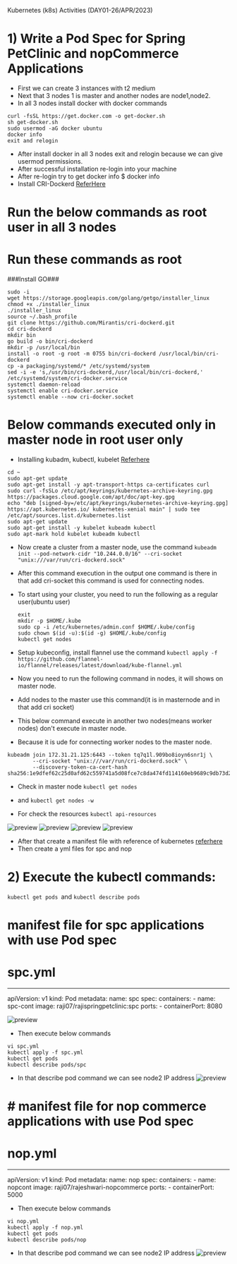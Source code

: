 Kubernetes (k8s) Activities (DAY01-26/APR/2023)
# 1) Write a Pod Spec for Spring PetClinic and nopCommerce Applications

* First we can create 3 instances with t2 medium
* Next that 3 nodes 1 is master and another nodes are node1,node2.
* In all 3 nodes install docker with docker commands
```
curl -fsSL https://get.docker.com -o get-docker.sh
sh get-docker.sh
sudo usermod -aG docker ubuntu
docker info
exit and relogin
```
* After install docker in all 3 nodes exit and relogin because we can give usermod permissions.
* After successful installation re-login into your machine
* After re-login try to get docker info $ docker info
* Install CRI-Dockerd [ReferHere](https://github.com/Mirantis/cri-dockerd)
# Run the below commands as root user in all 3 nodes


# Run these commands as root
###Install GO###
```
sudo -i
wget https://storage.googleapis.com/golang/getgo/installer_linux
chmod +x ./installer_linux
./installer_linux
source ~/.bash_profile
git clone https://github.com/Mirantis/cri-dockerd.git
cd cri-dockerd
mkdir bin
go build -o bin/cri-dockerd
mkdir -p /usr/local/bin
install -o root -g root -m 0755 bin/cri-dockerd /usr/local/bin/cri-dockerd
cp -a packaging/systemd/* /etc/systemd/system
sed -i -e 's,/usr/bin/cri-dockerd,/usr/local/bin/cri-dockerd,' /etc/systemd/system/cri-docker.service
systemctl daemon-reload
systemctl enable cri-docker.service
systemctl enable --now cri-docker.socket
```
# Below commands executed only in master node in root user only

* Installing kubadm, kubectl, kubelet [Referhere](https://kubernetes.io/docs/setup/production-environment/tools/kubeadm/install-kubeadm/#installing-kubeadm-kubelet-and-kubectl)

```
cd ~
sudo apt-get update
sudo apt-get install -y apt-transport-https ca-certificates curl
sudo curl -fsSLo /etc/apt/keyrings/kubernetes-archive-keyring.gpg https://packages.cloud.google.com/apt/doc/apt-key.gpg
echo "deb [signed-by=/etc/apt/keyrings/kubernetes-archive-keyring.gpg] https://apt.kubernetes.io/ kubernetes-xenial main" | sudo tee /etc/apt/sources.list.d/kubernetes.list
sudo apt-get update
sudo apt-get install -y kubelet kubeadm kubectl
sudo apt-mark hold kubelet kubeadm kubectl
```
* Now create a cluster from a master node, use the command ``kubeadm init --pod-network-cidr "10.244.0.0/16" --cri-socket "unix:///var/run/cri-dockerd.sock"``

* After this command execution in the output one command is there in that add cri-socket this command is used for connecting nodes.


* To start using your cluster, you need to run the following as a regular user(ubuntu user)
  ```
  exit
  mkdir -p $HOME/.kube
  sudo cp -i /etc/kubernetes/admin.conf $HOME/.kube/config
  sudo chown $(id -u):$(id -g) $HOME/.kube/config
  kubectl get nodes
  ```
* Setup kubeconfig, install flannel use the command ``kubectl apply -f https://github.com/flannel-io/flannel/releases/latest/download/kube-flannel.yml``

* Now you need to run the following command in nodes, it will shows on master node.
* Add nodes to the master use this command(it is in masternode and in that add cri socket)
* This below command execute in another two nodes(means worker nodes) don't execute in master node.
* Because it is ude for connecting worker nodes to the master node.
```
kubeadm join 172.31.21.125:6443 --token tq7q1l.909bo8ioyn6snr1j \
        --cri-socket "unix:///var/run/cri-dockerd.sock" \
        --discovery-token-ca-cert-hash sha256:1e9dfef62c25d0afd62c559741a5d08fce7c8da474fd114160eb9689c9db73d2
```		
* Check in master node ``kubectl get nodes``
* and ``kubectl get nodes -w``

* For check the resources ``kubectl api-resources``


![preview](../k8s_images/img1.png)
![preview](../k8s_images/img2.png)
![preview](../k8s_images/img3.png)
![preview](../k8s_images/img4.png)

* After that create a manifest file with reference of kubernetes 
[referhere](https://kubernetes.io/docs/concepts/overview/working-with-objects/kubernetes-objects/)
* Then create a yml files for spc and nop
  
# 2) Execute the kubectl commands:
   
   ``kubectl get pods ``and ``kubectl describe pods``

# manifest file for spc applications with use Pod spec   

# spc.yml
---
apiVersion: v1
kind: Pod
metadata:
  name: spc
spec:
  containers:
    - name: spc-cont
      image: raji07/rajispringpetclinic:spc
      ports: 
        - containerPort: 8080

![preview](../k8s_images/img5.png)
* Then execute below commands
```
vi spc.yml
kubectl apply -f spc.yml
kubectl get pods
kubectl describe pods/spc
```
* In that describe pod command we can see node2 IP address
![preview](../k8s_images/img6.png)

# # manifest file for nop commerce applications with use Pod spec 
# nop.yml
---
apiVersion: v1
kind: Pod
metadata:
  name: nop
spec:
  containers:
    - name: nopcont
      image: raji07/rajeshwari-nopcommerce
      ports:
        - containerPort: 5000
  

* Then execute below commands
```
vi nop.yml
kubectl apply -f nop.yml
kubectl get pods
kubectl describe pods/nop
```
* In that describe pod command we can see node2 IP address
![preview](../k8s_images/img7.png)



